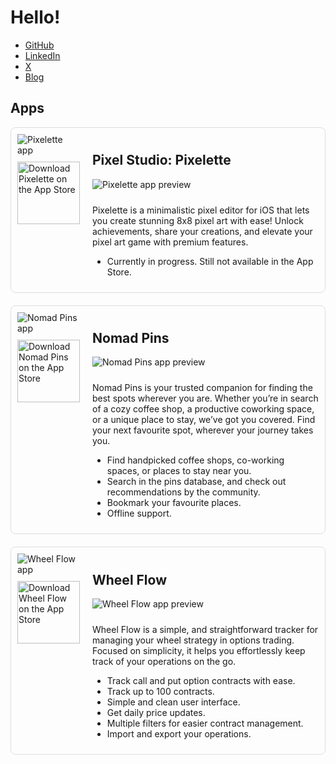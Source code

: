 # Hello!

-  [GitHub](https://github.com/iamgabrielma)
-  [LinkedIn](https://www.linkedin.com/in/gabrielmaldonad/)
-  [X](https://x.com/iamgabrielma)
-  [Blog](https://iamgabrielma.beehiiv.com)

## Apps

<div style="display: flex; flex-direction: column; gap: 20px;">

<div style="display: flex; align-items: flex-start; padding: 10px; border: 1px solid #ddd; border-radius: 8px;">
    <div style="display: flex; flex-direction: column; align-items: center; margin-right: 20px; width: 150px;">
      <img src="https://gabrielmaldonado.dev/wp-content/uploads/2024/11/1024x1024_export_pork8x8.png" alt="Pixelette app" style="margin-bottom: 10px;">
      <a href="https://apple.co/4fVYaLa" target="_blank" style="display: inline-block;">
        <img src="https://gabrielmaldonado.dev/wp-content/uploads/2024/10/Screenshot-2024-10-27-at-21.17.01.png" alt="Download Pixelette on the App Store" style="width: 100px; height: auto;">
      </a>
    </div>
    <div>
      <h2>Pixel Studio: Pixelette</h2>
      <img src="https://gabrielmaldonado.dev/wp-content/uploads/2024/11/Screenshot-2024-11-24-at-10.30.05.png" alt="Pixelette app preview" style="margin-bottom: 10px;">
      <p>
        Pixelette is a minimalistic pixel editor for iOS that lets you create stunning 8x8 pixel art with ease! Unlock achievements, share your creations, and elevate your pixel art game with premium features.
      </p>
      <ul>
        <li>Currently in progress. Still not available in the App Store.</li>
      </ul>
    </div>
  </div>

  <div style="display: flex; align-items: flex-start; padding: 10px; border: 1px solid #ddd; border-radius: 8px;">
    <div style="display: flex; flex-direction: column; align-items: center; margin-right: 20px; width: 150px;">
      <img src="https://gabrielmaldonado.dev/wp-content/uploads/2024/10/icon-512-maskable-2.png" alt="Nomad Pins app" style="margin-bottom: 10px;">
      <a href="https://apple.co/3UFB6bk" target="_blank" style="display: inline-block;">
        <img src="https://gabrielmaldonado.dev/wp-content/uploads/2024/10/Screenshot-2024-10-27-at-21.17.01.png" alt="Download Nomad Pins on the App Store" style="width: 100px; height: auto;">
      </a>
    </div>
    <div>
      <h2>Nomad Pins</h2>
      <img src="https://gabrielmaldonado.dev/wp-content/uploads/2024/11/Screenshot-2024-11-14-at-22.30.43.png" alt="Nomad Pins app preview" style="margin-bottom: 10px;">
      <p>
        Nomad Pins is your trusted companion for finding the best spots wherever you are. Whether you’re in search of a cozy coffee shop, a productive coworking space, or a unique place to stay, we’ve got you covered. Find your next favourite spot, wherever your journey takes you.
      </p>
      <ul>
        <li>Find handpicked coffee shops, co-working spaces, or places to stay near you.</li>
        <li>Search in the pins database, and check out recommendations by the community.</li>
        <li>Bookmark your favourite places.</li>
        <li>Offline support.</li>
      </ul>
    </div>
  </div>

  <div style="display: flex; align-items: flex-start; padding: 10px; border: 1px solid #ddd; border-radius: 8px;">
    <div style="display: flex; flex-direction: column; align-items: center; margin-right: 20px; width: 150px;">
      <img src="https://gabrielmaldonado.dev/wp-content/uploads/2024/10/icon-512-maskable-3.png" alt="Wheel Flow app" style="margin-bottom: 10px;">
      <a href="https://apple.co/3YCeN8y" target="_blank" style="display: inline-block;">
        <img src="https://gabrielmaldonado.dev/wp-content/uploads/2024/10/Screenshot-2024-10-27-at-21.17.01.png" alt="Download Wheel Flow on the App Store" style="width: 100px; height: auto;">
      </a>
    </div>
    <div>
      <h2>Wheel Flow</h2>
      <img src="https://gabrielmaldonado.dev/wp-content/uploads/2024/11/side-by-side-1.png" alt="Wheel Flow app preview" style="margin-bottom: 10px;">
      <p>
        Wheel Flow is a simple, and straightforward tracker for managing your wheel strategy in options trading. Focused on simplicity, it helps you effortlessly keep track of your operations on the go.
      </p>
      <ul>
        <li>Track call and put option contracts with ease.</li>
        <li>Track up to 100 contracts.</li>
        <li>Simple and clean user interface.</li>
        <li>Get daily price updates.</li>
        <li>Multiple filters for easier contract management.</li>
        <li>Import and export your operations.</li>
      </ul>
    </div>
  </div>

</div>
